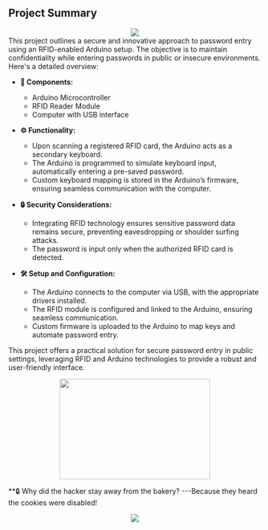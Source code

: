 ## Project Summary
<div align="center">
  <img src="https://github.com/sidortal/assests/blob/main/RFID%20SCAN.gif" />
</div>
This project outlines a secure and innovative approach to password entry using an RFID-enabled Arduino setup. The objective is to maintain confidentiality while entering passwords in public or insecure environments. Here's a detailed overview:

- **🔧 Components:**
  - Arduino Microcontroller
  - RFID Reader Module
  - Computer with USB interface


- **⚙️ Functionality:**
  - Upon scanning a registered RFID card, the Arduino acts as a secondary keyboard.
  - The Arduino is programmed to simulate keyboard input, automatically entering a pre-saved password.
  - Custom keyboard mapping is stored in the Arduino’s firmware, ensuring seamless communication with the computer.

- **🔒 Security Considerations:**
  - Integrating RFID technology ensures sensitive password data remains secure, preventing eavesdropping or shoulder surfing attacks.
  - The password is input only when the authorized RFID card is detected.

- **🛠️ Setup and Configuration:**
  - The Arduino connects to the computer via USB, with the appropriate drivers installed.
  - The RFID module is configured and linked to the Arduino, ensuring seamless communication.
  - Custom firmware is uploaded to the Arduino to map keys and automate password entry.

This project offers a practical solution for secure password entry in public settings, leveraging RFID and Arduino technologies to provide a robust and user-friendly interface.

<p align="center">
  <img src="https://github.com/sidortal/assests/blob/main/passowrdPage.gif" width="300" height="200" />
</p>


**🔒 Why did the hacker stay away from the bakery?
---Because they heard the cookies were disabled!

<p align="center">
  <img src="https://github.com/sidortal/assests/blob/main/RFID%20SCANNER.gif" />
</p>
